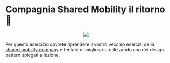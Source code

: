 # Compagnia Shared Mobility il ritorno 🛵

<p align="center">
<img src="https://enjoy.eni.com/social_tagging_1200x630.jpg" class="center">
</p>


Per questo esercizio dovrete riprendere il vostro vecchio esercizi della [shared mobility company](https://github.com/Backend-Developer-School-Tree/Corso-Java-backend-2021-01/tree/main/module_06/CompagniaSharedMobility) e tentare di migliorarlo utilizzando uno dei design pattern spiegati a lezione. 
